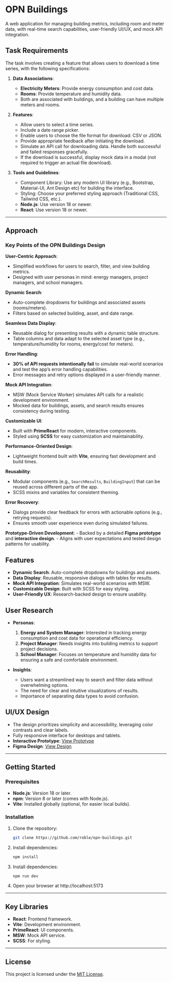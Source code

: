 # OPN Buildings

A web application for managing building metrics, including room and meter data, with real-time search capabilities, user-friendly UI/UX, and mock API integration.

## Task Requirements

The task involves creating a feature that allows users to download a time series, with the following specifications:

1. **Data Associations**:

   - **Electricity Meters**: Provide energy consumption and cost data.
   - **Rooms**: Provide temperature and humidity data.
   - Both are associated with buildings, and a building can have multiple meters and rooms.

2. **Features**:

   - Allow users to select a time series.
   - Include a date range picker.
   - Enable users to choose the file format for download: CSV or JSON.
   - Provide appropriate feedback after initiating the download.
   - Simulate an API call for downloading data. Handle both successful and failed responses gracefully.
   - If the download is successful, display mock data in a modal (not required to trigger an actual file download).

3. **Tools and Guidelines**:
   - Component Library: Use any modern UI library (e.g., Bootstrap, Material-UI, Ant Design etc) for building the interface.
   - Styling: Choose your preferred styling approach (Traditional CSS, Tailwind CSS, etc.).
   - **Node.js**: Use version 18 or newer.
   - **React**: Use version 18 or newer.

---

## Approach

### **Key Points of the OPN Buildings Design**

**User-Centric Approach**:
   - Simplified workflows for users to search, filter, and view building metrics.
   - Designed with user personas in mind: energy managers, project managers, and school managers.

**Dynamic Search**:
   - Auto-complete dropdowns for buildings and associated assets (rooms/meters).
   - Filters based on selected building, asset, and date range.

**Seamless Data Display**:
   - Reusable dialog for presenting results with a dynamic table structure.
   - Table columns and data adapt to the selected asset type (e.g., temperature/humidity for rooms, energy/cost for meters).

**Error Handling**:
   - **30% of API requests intentionally fail** to simulate real-world scenarios and test the app’s error handling capabilities.
   - Error messages and retry options displayed in a user-friendly manner.

**Mock API Integration**:
   - MSW (Mock Service Worker) simulates API calls for a realistic development environment.
   - Mocked data for buildings, assets, and search results ensures consistency during testing.

**Customizable UI**:
   - Built with **PrimeReact** for modern, interactive components.
   - Styled using **SCSS** for easy customization and maintainability.

**Performance-Oriented Design**:
   - Lightweight frontend built with **Vite**, ensuring fast development and build times.

**Reusability**:
   - Modular components (e.g., `SearchResults`, `BuildingInput`) that can be reused across different parts of the app.
   - SCSS mixins and variables for consistent theming.

**Error Recovery**:
   - Dialogs provide clear feedback for errors with actionable options (e.g., retrying requests).
   - Ensures smooth user experience even during simulated failures.

**Prototype-Driven Development**:
    - Backed by a detailed **Figma prototype** and **interactive design**.
    - Aligns with user expectations and tested design patterns for usability.

## Features

- **Dynamic Search**: Auto-complete dropdowns for buildings and assets.
- **Data Display**: Reusable, responsive dialogs with tables for results.
- **Mock API Integration**: Simulates real-world scenarios with MSW.
- **Customizable Design**: Built with SCSS for easy styling.
- **User-Friendly UX**: Research-backed design to ensure usability.

## User Research

- **Personas**:

  1. **Energy and System Manager**: Interested in tracking energy consumption and cost data for operational efficiency.
  2. **Project Manager**: Needs insights into building metrics to support project decisions.
  3. **School Manager**: Focuses on temperature and humidity data for ensuring a safe and comfortable environment.

- **Insights**:
  - Users want a streamlined way to search and filter data without overwhelming options.
  - The need for clear and intuitive visualizations of results.
  - Importance of separating data types to avoid confusion.

## UI/UX Design

- The design prioritizes simplicity and accessibility, leveraging color contrasts and clear labels.
- Fully responsive interface for desktops and tablets.
- **Interactive Prototype**: [View Prototype](https://www.figma.com/proto/5fS8HvhLB86etBmvHtQN5x/OPN-Buildings?node-id=0-1&t=OslvGxoESSX9cmB7-1)
- **Figma Design**: [View Design](https://www.figma.com/design/5fS8HvhLB86etBmvHtQN5x/OPN-Buildings?node-id=0-1&t=OslvGxoESSX9cmB7-1)


---

## Getting Started

### Prerequisites

- **Node.js**: Version 18 or later.
- **npm**: Version 8 or later (comes with Node.js).
- **Vite**: Installed globally (optional, for easier local builds).

### Installation

1. Clone the repository:

   ```bash
   git clone https://github.com/roble/opn-buildings.git
   ```

2. Install dependencies:

   ```bash
   npm install
   ```

3. Install dependencies:

   ```bash
   npm run dev
   ```

4. Open your browser at http://localhost:5173

---

## Key Libraries

- **React**: Frontend framework.
- **Vite**: Development environment.
- **PrimeReact**: UI components.
- **MSW**: Mock API service.
- **SCSS**: For styling.

---

## License

This project is licensed under the [MIT License](LICENSE).

